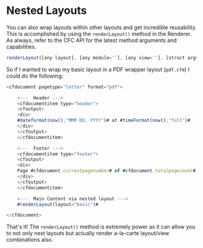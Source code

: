 # Nested Layouts

You can also wrap layouts within other layouts and get incredible reusability. This is accomplished by using the `renderLayout()` method in the Renderer. As always, refer to the CFC API for the latest method arguments and capabilities.

```javascript
renderLayout([any layout], [any module=''], [any view=''], [struct args={}], [any viewModule=''], [boolean prePostExempt='false'])
```

So if I wanted to wrap my basic layout in a PDF wrapper layout \(`pdf.cfm`\) I could do the following:

```javascript
<cfdocument pagetype="letter" format="pdf">

    <---  Header --->
    <cfdocumentitem type="header">
    <cfoutput>
    <div>
    #dateformat(now(),"MMM DD, YYYY")# at #timeFormat(now(),"full")#
    </div>
    </cfoutput>
    </cfdocumentitem>

    <---  Footer --->
    <cfdocumentitem type="footer">
    <cfoutput>
    <div>
    Page #cfdocument.currentpagenumber# of #cfdocument.totalpagecount#
    </div>
    </cfoutput>
    </cfdocumentitem>

    <---  Main Content via nested layout --->
    #renderLayout(layout="basic")#

</cfdocument>
```

That's it! The `renderLayout()` method is extremely power as it can allow you to not only nest layouts but actually render a-la-carte layout/view combinations also.

